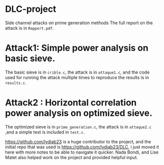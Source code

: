 # DLC-project
Side channel attacks on prime generation methods
The full report on the attack is in `Rapport.pdf`.
# Attack1: Simple power analysis on basic sieve.
The basic sieve is in `crible.c`, the attack is in `attaque1.c`, and the code used for running the attack multiple times to reproduce the results is
in `results.c`.
# Attack2 : Horizontal correlation power analysis on optimized sieve.
The optimized sieve is in `prime_generation.c`, the attack is in `attaque2.c` ,and a simple test is included in `test.c`. 

https://github.com/lydiab23 is a huge contributor to the project, and the initial repo that was used is https://github.com/lydiab23/DLC, i just moved it here with more notes to be able to navigate it quicker. Nada Bondi, and Lise Matet also helped work on the project and provided helpful input.
